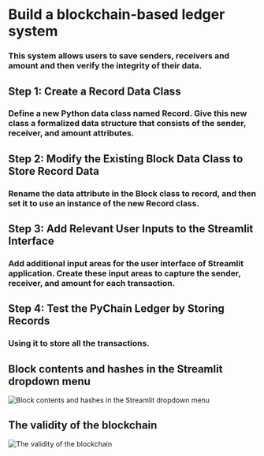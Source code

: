 # Build a blockchain-based ledger system
### This system allows users to save senders, receivers and amount and then verify the integrity of their data. 
## Step 1: Create a Record Data Class
### Define a new Python data class named Record. Give this new class a formalized data structure that consists of the sender, receiver, and amount attributes.
## Step 2: Modify the Existing Block Data Class to Store Record Data
### Rename the data attribute in the Block class to record, and then set it to use an instance of the new Record class.
## Step 3: Add Relevant User Inputs to the Streamlit Interface
### Add additional input areas for the user interface of Streamlit application. Create these input areas to capture the sender, receiver, and amount for each transaction.
## Step 4: Test the PyChain Ledger by Storing Records
### Using it to store all the transactions.
## Block contents and hashes in the Streamlit dropdown menu
![Block contents and hashes in the Streamlit dropdown menu](https://user-images.githubusercontent.com/99513782/176761939-4bc66a9f-45cf-4b12-a7b9-3f6f5c8ee870.png)
## The validity of the blockchain
![The validity of the blockchain](https://user-images.githubusercontent.com/99513782/176762109-fed63043-9b0a-4b86-9e2b-49b9ead30197.png)
